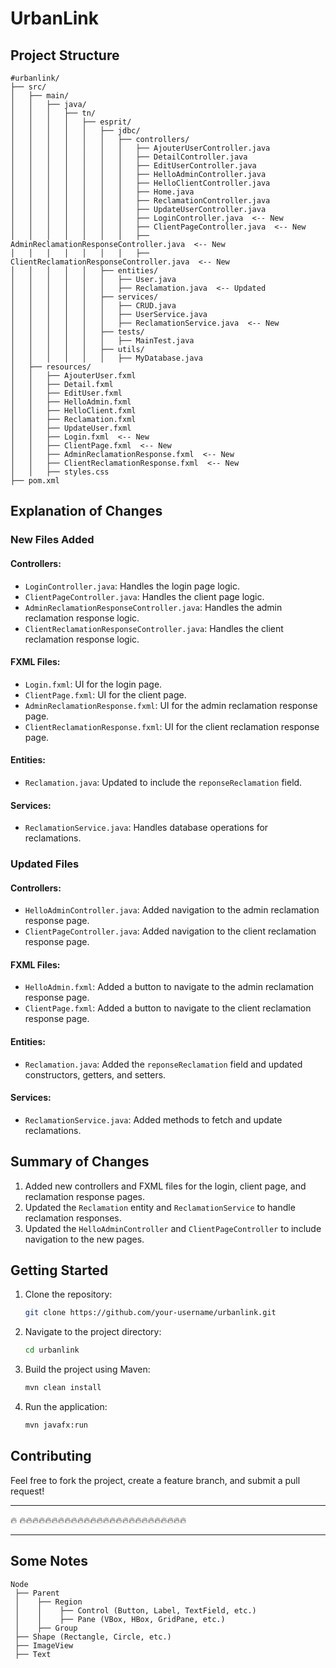 # UrbanLink

## Project Structure

```
#urbanlink/
├── src/
│   ├── main/
│   │   ├── java/
│   │   │   ├── tn/
│   │   │   │   ├── esprit/
│   │   │   │   │   ├── jdbc/
│   │   │   │   │   │   ├── controllers/
│   │   │   │   │   │   │   ├── AjouterUserController.java
│   │   │   │   │   │   │   ├── DetailController.java
│   │   │   │   │   │   │   ├── EditUserController.java
│   │   │   │   │   │   │   ├── HelloAdminController.java
│   │   │   │   │   │   │   ├── HelloClientController.java
│   │   │   │   │   │   │   ├── Home.java
│   │   │   │   │   │   │   ├── ReclamationController.java
│   │   │   │   │   │   │   ├── UpdateUserController.java
│   │   │   │   │   │   │   ├── LoginController.java  <-- New
│   │   │   │   │   │   │   ├── ClientPageController.java  <-- New
│   │   │   │   │   │   │   ├── AdminReclamationResponseController.java  <-- New
│   │   │   │   │   │   │   ├── ClientReclamationResponseController.java  <-- New
│   │   │   │   │   ├── entities/
│   │   │   │   │   │   ├── User.java
│   │   │   │   │   │   ├── Reclamation.java  <-- Updated
│   │   │   │   │   ├── services/
│   │   │   │   │   │   ├── CRUD.java
│   │   │   │   │   │   ├── UserService.java
│   │   │   │   │   │   ├── ReclamationService.java  <-- New
│   │   │   │   │   ├── tests/
│   │   │   │   │   │   ├── MainTest.java
│   │   │   │   │   ├── utils/
│   │   │   │   │   │   ├── MyDatabase.java
│   ├── resources/
│   │   ├── AjouterUser.fxml
│   │   ├── Detail.fxml
│   │   ├── EditUser.fxml
│   │   ├── HelloAdmin.fxml
│   │   ├── HelloClient.fxml
│   │   ├── Reclamation.fxml
│   │   ├── UpdateUser.fxml
│   │   ├── Login.fxml  <-- New
│   │   ├── ClientPage.fxml  <-- New
│   │   ├── AdminReclamationResponse.fxml  <-- New
│   │   ├── ClientReclamationResponse.fxml  <-- New
│   │   ├── styles.css
├── pom.xml
```

## Explanation of Changes

### New Files Added
#### Controllers:
- `LoginController.java`: Handles the login page logic.
- `ClientPageController.java`: Handles the client page logic.
- `AdminReclamationResponseController.java`: Handles the admin reclamation response logic.
- `ClientReclamationResponseController.java`: Handles the client reclamation response logic.

#### FXML Files:
- `Login.fxml`: UI for the login page.
- `ClientPage.fxml`: UI for the client page.
- `AdminReclamationResponse.fxml`: UI for the admin reclamation response page.
- `ClientReclamationResponse.fxml`: UI for the client reclamation response page.

#### Entities:
- `Reclamation.java`: Updated to include the `reponseReclamation` field.

#### Services:
- `ReclamationService.java`: Handles database operations for reclamations.

### Updated Files
#### Controllers:
- `HelloAdminController.java`: Added navigation to the admin reclamation response page.
- `ClientPageController.java`: Added navigation to the client reclamation response page.

#### FXML Files:
- `HelloAdmin.fxml`: Added a button to navigate to the admin reclamation response page.
- `ClientPage.fxml`: Added a button to navigate to the client reclamation response page.

#### Entities:
- `Reclamation.java`: Added the `reponseReclamation` field and updated constructors, getters, and setters.

#### Services:
- `ReclamationService.java`: Added methods to fetch and update reclamations.

## Summary of Changes
1. Added new controllers and FXML files for the login, client page, and reclamation response pages.
2. Updated the `Reclamation` entity and `ReclamationService` to handle reclamation responses.
3. Updated the `HelloAdminController` and `ClientPageController` to include navigation to the new pages.

## Getting Started
1. Clone the repository:
   ```bash
   git clone https://github.com/your-username/urbanlink.git
   ```
2. Navigate to the project directory:
   ```bash
   cd urbanlink
   ```
3. Build the project using Maven:
   ```bash
   mvn clean install
   ```
4. Run the application:
   ```bash
   mvn javafx:run
   ```

## Contributing
Feel free to fork the project, create a feature branch, and submit a pull request!

---
🔥 🔥🔥🔥🔥🔥🔥🔥🔥🔥🔥🔥🔥🔥🔥🔥🔥🔥🔥🔥🔥🔥🔥🔥🔥🔥🔥


----------------------------------------------------------------------
## Some Notes 
```
Node
 ├── Parent
 │    ├── Region
 │    │    ├── Control (Button, Label, TextField, etc.)
 │    │    ├── Pane (VBox, HBox, GridPane, etc.)
 │    ├── Group
 ├── Shape (Rectangle, Circle, etc.)
 ├── ImageView
 ├── Text
```

